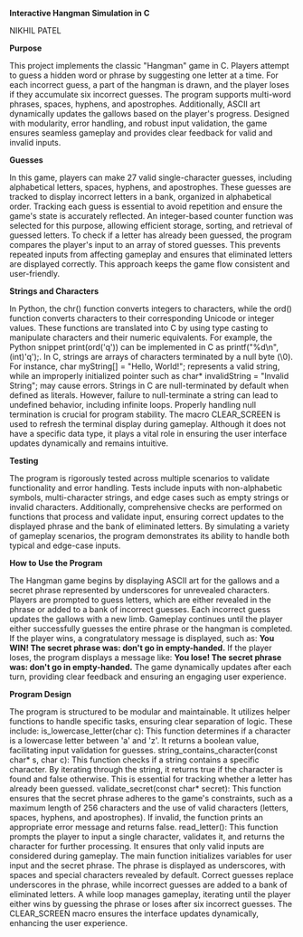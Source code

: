 ****Interactive Hangman Simulation in C****


NIKHIL PATEL 


**Purpose**

This project implements the classic "Hangman" game in C. Players attempt to guess a hidden word or phrase by suggesting one letter at a time. For each incorrect guess, a part of the hangman is drawn, and the player loses if they accumulate six incorrect guesses. The program supports multi-word phrases, spaces, hyphens, and apostrophes. Additionally, ASCII art dynamically updates the gallows based on the player's progress. Designed with modularity, error handling, and robust input validation, the game ensures seamless gameplay and provides clear feedback for valid and invalid inputs.

**Guesses**


In this game, players can make 27 valid single-character guesses, including alphabetical letters, spaces, hyphens, and apostrophes. These guesses are tracked to display incorrect letters in a bank, organized in alphabetical order. Tracking each guess is essential to avoid repetition and ensure the game's state is accurately reflected. An integer-based counter function was selected for this purpose, allowing efficient storage, sorting, and retrieval of guessed letters.
To check if a letter has already been guessed, the program compares the player's input to an array of stored guesses. This prevents repeated inputs from affecting gameplay and ensures that eliminated letters are displayed correctly. This approach keeps the game flow consistent and user-friendly.

**Strings and Characters**

In Python, the chr() function converts integers to characters, while the ord() function converts characters to their corresponding Unicode or integer values. These functions are translated into C by using type casting to manipulate characters and their numeric equivalents. For example, the Python snippet print(ord('q')) can be implemented in C as printf("%d\n", (int)'q');.
In C, strings are arrays of characters terminated by a null byte (\0). For instance, char myString[] = "Hello, World!"; represents a valid string, while an improperly initialized pointer such as char* invalidString = "Invalid String"; may cause errors. Strings in C are null-terminated by default when defined as literals. However, failure to null-terminate a string can lead to undefined behavior, including infinite loops. Properly handling null termination is crucial for program stability.
The macro CLEAR_SCREEN is used to refresh the terminal display during gameplay. Although it does not have a specific data type, it plays a vital role in ensuring the user interface updates dynamically and remains intuitive.

**Testing**


The program is rigorously tested across multiple scenarios to validate functionality and error handling. Tests include inputs with non-alphabetic symbols, multi-character strings, and edge cases such as empty strings or invalid characters. Additionally, comprehensive checks are performed on functions that process and validate input, ensuring correct updates to the displayed phrase and the bank of eliminated letters. By simulating a variety of gameplay scenarios, the program demonstrates its ability to handle both typical and edge-case inputs.

**How to Use the Program**

The Hangman game begins by displaying ASCII art for the gallows and a secret phrase represented by underscores for unrevealed characters. Players are prompted to guess letters, which are either revealed in the phrase or added to a bank of incorrect guesses. Each incorrect guess updates the gallows with a new limb. Gameplay continues until the player either successfully guesses the entire phrase or the hangman is completed.
If the player wins, a congratulatory message is displayed, such as:
**You WIN! The secret phrase was: don't go in empty-handed.**
If the player loses, the program displays a message like:
**You lose! The secret phrase was: don't go in empty-handed.**
The game dynamically updates after each turn, providing clear feedback and ensuring an engaging user experience.

**Program Design**

The program is structured to be modular and maintainable. It utilizes helper functions to handle specific tasks, ensuring clear separation of logic. These include:
is_lowercase_letter(char c): This function determines if a character is a lowercase letter between 'a' and 'z'. It returns a boolean value, facilitating input validation for guesses.
string_contains_character(const char* s, char c): This function checks if a string contains a specific character. By iterating through the string, it returns true if the character is found and false otherwise. This is essential for tracking whether a letter has already been guessed.
validate_secret(const char* secret): This function ensures that the secret phrase adheres to the game's constraints, such as a maximum length of 256 characters and the use of valid characters (letters, spaces, hyphens, and apostrophes). If invalid, the function prints an appropriate error message and returns false.
read_letter(): This function prompts the player to input a single character, validates it, and returns the character for further processing. It ensures that only valid inputs are considered during gameplay.
The main function initializes variables for user input and the secret phrase. The phrase is displayed as underscores, with spaces and special characters revealed by default. Correct guesses replace underscores in the phrase, while incorrect guesses are added to a bank of eliminated letters. A while loop manages gameplay, iterating until the player either wins by guessing the phrase or loses after six incorrect guesses. The CLEAR_SCREEN macro ensures the interface updates dynamically, enhancing the user experience.

